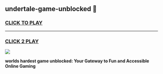 
## undertale-game-unblocked 👋
<h3>
<a href="https://premium.freeplayer.one?title=undertale-game-unblocked&ref=14F">CLICK TO PLAY</a></h3>
<hr>

<h3>
<a href="https://premium.freeplayer.one?title=undertale-game-unblocked&ref=14F">CLICK 2 PLAY</a>
  
</h3>

<a href="https://premium.freeplayer.one?title=undertale-game-unblocked&ref=12F/"><img src="https://clearcache.store/games.png"></a>


**worlds hardest game unblocked: Your Gateway to Fun and Accessible Online Gaming**
